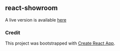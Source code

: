 ## react-showroom

A live version is available [here](https://xeonys.github.io/react-showroom/)

### Credit

This project was bootstrapped with [Create React App](https://github.com/facebookincubator/create-react-app).
